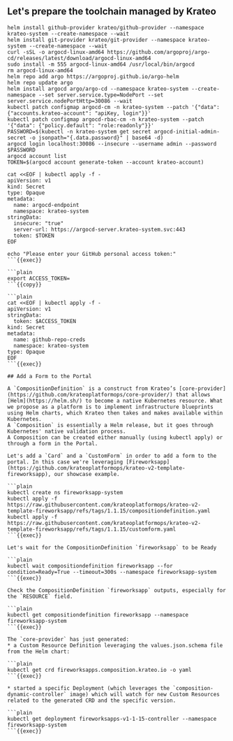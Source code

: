 ## Let's prepare the toolchain managed by Krateo

```plain
helm install github-provider krateo/github-provider --namespace krateo-system --create-namespace --wait
helm install git-provider krateo/git-provider --namespace krateo-system --create-namespace --wait
curl -sSL -o argocd-linux-amd64 https://github.com/argoproj/argo-cd/releases/latest/download/argocd-linux-amd64
sudo install -m 555 argocd-linux-amd64 /usr/local/bin/argocd
rm argocd-linux-amd64
helm repo add argo https://argoproj.github.io/argo-helm
helm repo update argo
helm install argocd argo/argo-cd --namespace krateo-system --create-namespace --set server.service.type=NodePort --set server.service.nodePortHttp=30086 --wait
kubectl patch configmap argocd-cm -n krateo-system --patch '{"data": {"accounts.krateo-account": "apiKey, login"}}'
kubectl patch configmap argocd-rbac-cm -n krateo-system --patch '{"data": {"policy.default": "role:readonly"}}'
PASSWORD=$(kubectl -n krateo-system get secret argocd-initial-admin-secret -o jsonpath="{.data.password}" | base64 -d)
argocd login localhost:30086 --insecure --username admin --password $PASSWORD
argocd account list
TOKEN=$(argocd account generate-token --account krateo-account)

cat <<EOF | kubectl apply -f -
apiVersion: v1
kind: Secret
type: Opaque
metadata:
  name: argocd-endpoint
  namespace: krateo-system
stringData:
  insecure: "true"
  server-url: https://argocd-server.krateo-system.svc:443
  token: $TOKEN
EOF

echo "Please enter your GitHub personal access token:"
```{{exec}}

```plain
export ACCESS_TOKEN=
```{{copy}}

```plain
cat <<EOF | kubectl apply -f -
apiVersion: v1
stringData:
  token: $ACCESS_TOKEN
kind: Secret
metadata:
  name: github-repo-creds
  namespace: krateo-system
type: Opaque
EOF
```{{exec}}

## Add a Form to the Portal

A `CompositionDefinition` is a construct from Krateo’s [core-provider](https://github.com/krateoplatformops/core-provider/) that allows [Helm](https://helm.sh/) to become a native Kubernetes resource. What we propose as a platform is to implement infrastructure blueprints using Helm charts, which Krateo then takes and makes available within Kubernetes.
A `Composition` is essentially a Helm release, but it goes through Kubernetes' native validation process.
A Composition can be created either manually (using kubectl apply) or through a form in the Portal.

Let's add a `Card` and a `CustomForm` in order to add a form to the portal. In this case we're leveraging [Fireworksapp](https://github.com/krateoplatformops/krateo-v2-template-fireworksapp), our showcase example.

```plain
kubectl create ns fireworksapp-system
kubectl apply -f https://raw.githubusercontent.com/krateoplatformops/krateo-v2-template-fireworksapp/refs/tags/1.1.15/compositiondefinition.yaml
kubectl apply -f https://raw.githubusercontent.com/krateoplatformops/krateo-v2-template-fireworksapp/refs/tags/1.1.15/customform.yaml
```{{exec}}

Let's wait for the CompositionDefinition `fireworksapp` to be Ready

```plain
kubectl wait compositiondefinition fireworksapp --for condition=Ready=True --timeout=300s --namespace fireworksapp-system
```{{exec}}

Check the CompositionDefinition `fireworksapp` outputs, especially for the `RESOURCE` field.

```plain
kubectl get compositiondefinition fireworksapp --namespace fireworksapp-system
```{{exec}}

The `core-provider` has just generated:
* a Custom Resource Definition leveraging the values.json.schema file from the Helm chart:

```plain
kubectl get crd fireworksapps.composition.krateo.io -o yaml
```{{exec}}

* started a specific Deployment (which leverages the `composition-dynamic-controller` image) which will watch for new Custom Resources related to the generated CRD and the specific version.

```plain
kubectl get deployment fireworksapps-v1-1-15-controller --namespace fireworksapp-system
```{{exec}}
